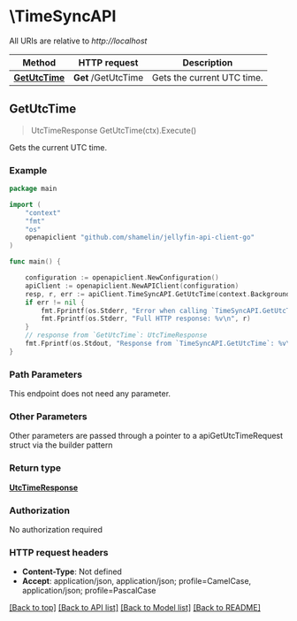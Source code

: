 # \TimeSyncAPI

All URIs are relative to *http://localhost*

Method | HTTP request | Description
------------- | ------------- | -------------
[**GetUtcTime**](TimeSyncAPI.md#GetUtcTime) | **Get** /GetUtcTime | Gets the current UTC time.



## GetUtcTime

> UtcTimeResponse GetUtcTime(ctx).Execute()

Gets the current UTC time.

### Example

```go
package main

import (
	"context"
	"fmt"
	"os"
	openapiclient "github.com/shamelin/jellyfin-api-client-go"
)

func main() {

	configuration := openapiclient.NewConfiguration()
	apiClient := openapiclient.NewAPIClient(configuration)
	resp, r, err := apiClient.TimeSyncAPI.GetUtcTime(context.Background()).Execute()
	if err != nil {
		fmt.Fprintf(os.Stderr, "Error when calling `TimeSyncAPI.GetUtcTime``: %v\n", err)
		fmt.Fprintf(os.Stderr, "Full HTTP response: %v\n", r)
	}
	// response from `GetUtcTime`: UtcTimeResponse
	fmt.Fprintf(os.Stdout, "Response from `TimeSyncAPI.GetUtcTime`: %v\n", resp)
}
```

### Path Parameters

This endpoint does not need any parameter.

### Other Parameters

Other parameters are passed through a pointer to a apiGetUtcTimeRequest struct via the builder pattern


### Return type

[**UtcTimeResponse**](UtcTimeResponse.md)

### Authorization

No authorization required

### HTTP request headers

- **Content-Type**: Not defined
- **Accept**: application/json, application/json; profile=CamelCase, application/json; profile=PascalCase

[[Back to top]](#) [[Back to API list]](../README.md#documentation-for-api-endpoints)
[[Back to Model list]](../README.md#documentation-for-models)
[[Back to README]](../README.md)

